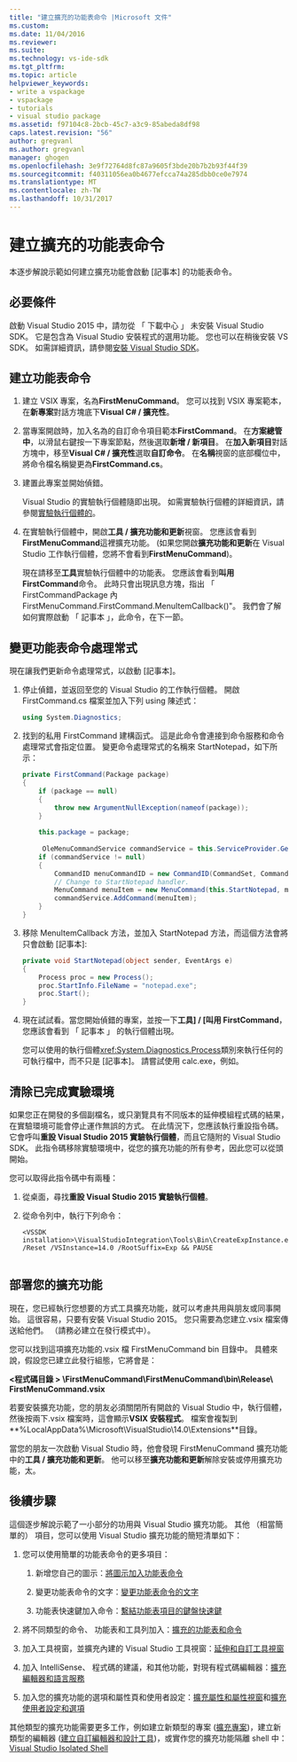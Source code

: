 ```yaml
---
title: "建立擴充的功能表命令 |Microsoft 文件"
ms.custom: 
ms.date: 11/04/2016
ms.reviewer: 
ms.suite: 
ms.technology: vs-ide-sdk
ms.tgt_pltfrm: 
ms.topic: article
helpviewer_keywords:
- write a vspackage
- vspackage
- tutorials
- visual studio package
ms.assetid: f97104c8-2bcb-45c7-a3c9-85abeda8df98
caps.latest.revision: "56"
author: gregvanl
ms.author: gregvanl
manager: ghogen
ms.openlocfilehash: 3e9f72764d8fc87a9605f3bde20b7b2b93f44f39
ms.sourcegitcommit: f40311056ea0b4677efcca74a285dbb0ce0e7974
ms.translationtype: MT
ms.contentlocale: zh-TW
ms.lasthandoff: 10/31/2017
---
```

# <a name="creating-an-extension-with-a-menu-command"></a>建立擴充的功能表命令
本逐步解說示範如何建立擴充功能會啟動 [記事本] 的功能表命令。  
  
## <a name="prerequisites"></a>必要條件  
 啟動 Visual Studio 2015 中，請勿從 「 下載中心 」 未安裝 Visual Studio SDK。 它是包含為 Visual Studio 安裝程式的選用功能。 您也可以在稍後安裝 VS SDK。 如需詳細資訊，請參閱[安裝 Visual Studio SDK](../extensibility/installing-the-visual-studio-sdk.md)。  
  
## <a name="creating-a-menu-command"></a>建立功能表命令  
  
1.  建立 VSIX 專案，名為**FirstMenuCommand**。 您可以找到 VSIX 專案範本，在**新專案**對話方塊底下**Visual C# / 擴充性**。  
  
2.  當專案開啟時，加入名為的自訂命令項目範本**FirstCommand**。 在**方案總管 中**，以滑鼠右鍵按一下專案節點，然後選取**新增 / 新項目**。 在**加入新項目**對話方塊中，移至**Visual C# / 擴充性**選取**自訂命令**。 在**名稱**視窗的底部欄位中，將命令檔名稱變更為**FirstCommand.cs**。  
  
3.  建置此專案並開始偵錯。  
  
     Visual Studio 的實驗執行個體隨即出現。 如需實驗執行個體的詳細資訊，請參閱[實驗執行個體的](../extensibility/the-experimental-instance.md)。  
  
4.  在實驗執行個體中，開啟**工具 / 擴充功能和更新**視窗。 您應該會看到**FirstMenuCommand**這裡擴充功能。 (如果您開啟**擴充功能和更新**在 Visual Studio 工作執行個體，您將不會看到**FirstMenuCommand**)。  
  
     現在請移至**工具**實驗執行個體中的功能表。 您應該會看到**叫用 FirstCommand**命令。 此時只會出現訊息方塊，指出 「 FirstCommandPackage 內 FirstMenuCommand.FirstCommand.MenuItemCallback()"。 我們會了解如何實際啟動 「 記事本 」，此命令，在下一節。  
  
## <a name="changing-the-menu-command-handler"></a>變更功能表命令處理常式  
 現在讓我們更新命令處理常式，以啟動 [記事本]。  
  
1.  停止偵錯，並返回至您的 Visual Studio 的工作執行個體。 開啟 FirstCommand.cs 檔案並加入下列 using 陳述式：  
  
    ```csharp  
    using System.Diagnostics;  
    ```  
  
2.  找到的私用 FirstCommand 建構函式。 這是此命令會連接到命令服務和命令處理常式會指定位置。 變更命令處理常式的名稱來 StartNotepad，如下所示：  
  
    ```csharp  
    private FirstCommand(Package package)  
    {  
        if (package == null)  
        {  
            throw new ArgumentNullException(nameof(package));  
        }  
  
        this.package = package;  
  
         OleMenuCommandService commandService = this.ServiceProvider.GetService(typeof(IMenuCommandService)) as OleMenuCommandService;  
        if (commandService != null)  
        {  
            CommandID menuCommandID = new CommandID(CommandSet, CommandId);  
            // Change to StartNotepad handler.  
            MenuCommand menuItem = new MenuCommand(this.StartNotepad, menuCommandID);  
            commandService.AddCommand(menuItem);  
        }  
    }  
    ```  
  
3.  移除 MenuItemCallback 方法，並加入 StartNotepad 方法，而這個方法會將只會啟動 [記事本]:  
  
    ```csharp  
    private void StartNotepad(object sender, EventArgs e)  
    {  
        Process proc = new Process();  
        proc.StartInfo.FileName = "notepad.exe";  
        proc.Start();  
    }  
    ```  
  
4.  現在試試看。當您開始偵錯的專案，並按一下**工具] / [叫用 FirstCommand**，您應該會看到 「 記事本 」 的執行個體出現。  
  
     您可以使用的執行個體<xref:System.Diagnostics.Process>類別來執行任何的可執行檔中，而不只是 [記事本]。 請嘗試使用 calc.exe，例如。  
  
## <a name="cleaning-up-the-experimental-environment"></a>清除已完成實驗環境  
 如果您正在開發的多個副檔名，或只瀏覽具有不同版本的延伸模組程式碼的結果，在實驗環境可能會停止運作無誤的方式。 在此情況下，您應該執行重設指令碼。 它會呼叫**重設 Visual Studio 2015 實驗執行個體**，而且它隨附的 Visual Studio SDK。 此指令碼移除實驗環境中，從您的擴充功能的所有參考，因此您可以從頭開始。  
  
 您可以取得此指令碼中有兩種：  
  
1.  從桌面，尋找**重設 Visual Studio 2015 實驗執行個體**。  
  
2.  從命令列中，執行下列命令：  
  
    ```  
    <VSSDK installation>\VisualStudioIntegration\Tools\Bin\CreateExpInstance.exe /Reset /VSInstance=14.0 /RootSuffix=Exp && PAUSE  
  
    ```  
  
## <a name="deploying-your-extension"></a>部署您的擴充功能  
 現在，您已經執行您想要的方式工具擴充功能，就可以考慮共用與朋友或同事開始。 這很容易，只要有安裝 Visual Studio 2015。 您只需要為您建立.vsix 檔案傳送給他們。 （請務必建立在發行模式中）。  
  
 您可以找到這項擴充功能的.vsix 檔 FirstMenuCommand bin 目錄中。 具體來說，假設您已建立此發行組態，它將會是：  
  
 **\<程式碼目錄 > \FirstMenuCommand\FirstMenuCommand\bin\Release\ FirstMenuCommand.vsix**  
  
 若要安裝擴充功能，您的朋友必須關閉所有開啟的 Visual Studio 中，執行個體，然後按兩下.vsix 檔案時，這會顯示**VSIX 安裝程式**。 檔案會複製到**%LocalAppData%\Microsoft\VisualStudio\14.0\Extensions**目錄。  
  
 當您的朋友一次啟動 Visual Studio 時，他會發現 FirstMenuCommand 擴充功能中的**工具 / 擴充功能和更新**。 他可以移至**擴充功能和更新**解除安裝或停用擴充功能，太。  
  
## <a name="next-steps"></a>後續步驟  
 這個逐步解說示範了一小部分的功用與 Visual Studio 擴充功能。 其他 （相當簡單的） 項目，您可以使用 Visual Studio 擴充功能的簡短清單如下：  
  
1.  您可以使用簡單的功能表命令的更多項目：  
  
    1.  新增您自己的圖示：[將圖示加入功能表命令](../extensibility/adding-icons-to-menu-commands.md)  
  
    2.  變更功能表命令的文字：[變更功能表命令的文字](../extensibility/changing-the-text-of-a-menu-command.md)  
  
    3.  功能表快速鍵加入命令：[繫結功能表項目的鍵盤快速鍵](../extensibility/binding-keyboard-shortcuts-to-menu-items.md)  
  
2.  將不同類型的命令、 功能表和工具列加入：[擴充的功能表和命令](../extensibility/extending-menus-and-commands.md)  
  
3.  加入工具視窗，並擴充內建的 Visual Studio 工具視窗：[延伸和自訂工具視窗](../extensibility/extending-and-customizing-tool-windows.md)  
  
4.  加入 IntelliSense、 程式碼的建議，和其他功能，對現有程式碼編輯器：[擴充編輯器和語言服務](../extensibility/extending-the-editor-and-language-services.md)  
  
5.  加入您的擴充功能的選項和屬性頁和使用者設定：[擴充屬性和屬性視窗](../extensibility/extending-properties-and-the-property-window.md)和[擴充使用者設定和選項](../extensibility/extending-user-settings-and-options.md)  
  
 其他類型的擴充功能需要更多工作，例如建立新類型的專案 ([擴充專案](../extensibility/extending-projects.md))，建立新類型的編輯器 ([建立自訂編輯器和設計工具](../extensibility/creating-custom-editors-and-designers.md))，或實作您的擴充功能隔離 shell 中： [Visual Studio Isolated Shell](../extensibility/visual-studio-isolated-shell.md)